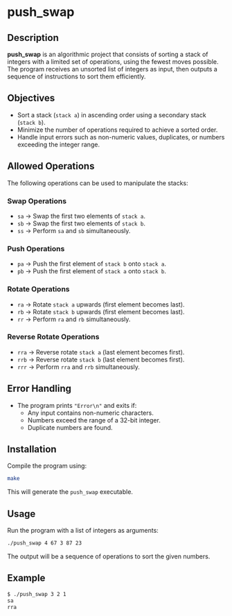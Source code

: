 # push_swap

## Description  
**push_swap** is an algorithmic project that consists of sorting a stack of integers with a limited set of operations, using the fewest moves possible. The program receives an unsorted list of integers as input, then outputs a sequence of instructions to sort them efficiently.  

## Objectives  
- Sort a stack (`stack a`) in ascending order using a secondary stack (`stack b`).  
- Minimize the number of operations required to achieve a sorted order.  
- Handle input errors such as non-numeric values, duplicates, or numbers exceeding the integer range.  

## Allowed Operations  
The following operations can be used to manipulate the stacks:  

### Swap Operations  
- `sa` → Swap the first two elements of `stack a`.  
- `sb` → Swap the first two elements of `stack b`.  
- `ss` → Perform `sa` and `sb` simultaneously.  

### Push Operations  
- `pa` → Push the first element of `stack b` onto `stack a`.  
- `pb` → Push the first element of `stack a` onto `stack b`.  

### Rotate Operations  
- `ra` → Rotate `stack a` upwards (first element becomes last).  
- `rb` → Rotate `stack b` upwards (first element becomes last).  
- `rr` → Perform `ra` and `rb` simultaneously.  

### Reverse Rotate Operations  
- `rra` → Reverse rotate `stack a` (last element becomes first).  
- `rrb` → Reverse rotate `stack b` (last element becomes first).  
- `rrr` → Perform `rra` and `rrb` simultaneously.  

## Error Handling  
- The program prints `"Error\n"` and exits if:  
  - Any input contains non-numeric characters.  
  - Numbers exceed the range of a 32-bit integer.  
  - Duplicate numbers are found.  

## Installation  
Compile the program using:  
```sh
make
```
This will generate the `push_swap` executable.  

## Usage  
Run the program with a list of integers as arguments:  
```sh
./push_swap 4 67 3 87 23
```
The output will be a sequence of operations to sort the given numbers.  

## Example  
```sh
$ ./push_swap 3 2 1
sa
rra
```
